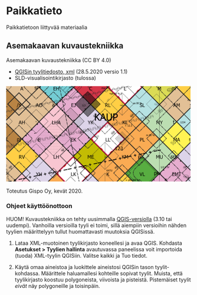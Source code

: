 # Paikkatieto
Paikkatietoon liittyvää materiaalia

## Asemakaavan kuvaustekniikka

Asemakaavan kuvaustekniikka (CC BY 4.0)
- [QGISin tyylitiedosto, xml](asemakaavan_kuvaustekniikka.xml) (28.5.2020 versio 1.1)
- SLD-visualisointikirjasto (tulossa)

<img src="testiaineisto_asemakaavan_tyylit.png" width="500"/>

Toteutus Gispo Oy, kevät 2020. 

### Ohjeet käyttöönottoon

HUOM! Kuvaustekniikka on tehty uusimmalla [QGIS-versiolla](https://qgis.org/en/site/forusers/download.html) (3.10 tai uudempi). Vanhoilla versioilla tyyli ei toimi, sillä aiempiin versioihin nähden tyylien määrittelyyn tullut huomattavasti muutoksia QGISissä.

1. Lataa XML-muotoinen tyylikirjasto koneellesi ja avaa QGIS. Kohdasta **Asetukset > Tyylien hallinta** avautuvassa paneelissa voit importoida (tuoda) XML-tyylin QGISiin. Valitse kaikki ja Tuo tiedot. 

2.  Käytä omaa aineistoa ja luokittele aineistosi QGISin tason tyylit-kohdassa. Määrittele haluamallesi kohteille sopivat tyylit. Muista, että tyylikirjasto koostuu polygoneista, viivoista ja pisteistä. Pistemäiset tyylit *eivät* näy polygoneille ja toisinpäin. 
